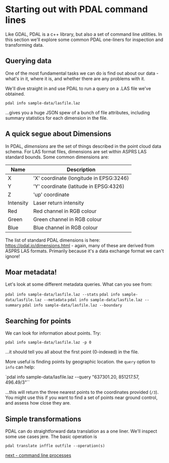 # Starting out with PDAL command lines

Like GDAL, PDAL is a c++ library, but also a set of command line utilities. In this section we'll explore some common PDAL one-liners for inspection and transforming data.

## Querying data

One of the most fundamental tasks we can do is find out about our data - what's in it, where it is, and whether there are any problems with it.

We'll dive straight in and use PDAL to run a query on a .LAS file we've obtained.

`pdal info sample-data/lasfile.laz`

...gives you a huge JSON spew of a bunch of file attributes, including summary statistics for each dimension in the file.

## A quick segue about Dimensions

In PDAL, *dimensions* are the set of things described in the point cloud data schema. For LAS format files, dimensions are set within ASPRS LAS standard bounds. Some common dimensions are:

|Name | Description |
|-----|-------------|
|X | 'X' coordinate (longitude in EPSG:3246)|
|Y | 'Y' coordinate (latitude in EPSG:4326)|
|Z | 'up' coordinate |
|Intensity | Laser return intensity |
|Red | Red channel in RGB colour |
|Green | Green channel in RGB colour |
|Blue | Blue channel in RGB colour |

The list of standard PDAL dimensions is here: https://pdal.io/dimensions.html - again, many of these are derived from ASPRS LAS formats. Primarily because it's a data exchange format we can't ignore!

## Moar metadata!

Let's look at some different metadata queries. What can you see from:

`pdal info sample-data/lasfile.laz --stats`
`pdal info sample-data/lasfile.laz --metadata`
`pdal info sample-data/lasfile.laz --summary`
`pdal info sample-data/lasfile.laz --boundary`


## Searching for points

We can look for information about points. Try:

`pdal info sample-data/lasfile.laz -p 0`

...it should tell you all about the first point (0-indexed) in the file.

More useful is finding points by geographic location. the `query` option to `info` can help:

`pdal info sample-data/lasfile.laz --query "637301.20, 851217.57, 496.49/3"``

...this will return the three nearest points to the coordinates provided (`/3`). You might use this if you want to find a set of points near ground control, and assess how close they are.

## Simple transformations

PDAL can do straightforward data translation as a one liner. We'll inspect some use cases jere. The basic operation is  

`pdal translate inffle outfile --operation(s)`


[next - command line processes](2-command-line-processes.md)
